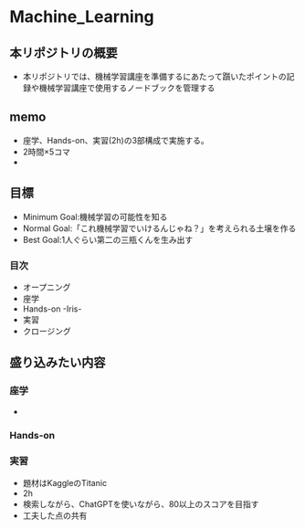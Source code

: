 # Machine_Learning
## 本リポジトリの概要
- 本リポジトリでは、機械学習講座を準備するにあたって躓いたポイントの記録や機械学習講座で使用するノードブックを管理する
## memo
- 座学、Hands-on、実習(2h)の3部構成で実施する。
- 2時間×5コマ
- 
## 目標
- Minimum Goal:機械学習の可能性を知る
- Normal Goal:「これ機械学習でいけるんじゃね？」を考えられる土壌を作る
- Best Goal:1人ぐらい第二の三瓶くんを生み出す
### 目次
- オープニング
- 座学
- Hands-on -Iris-
- 実習
- クロージング
## 盛り込みたい内容
### 座学
- 
### Hands-on
### 実習
- 題材はKaggleのTitanic
- 2h
- 検索しながら、ChatGPTを使いながら、80以上のスコアを目指す
- 工夫した点の共有